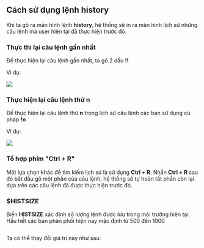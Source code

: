 ## Cách sử dụng lệnh history

Khi ta gõ ra màn hình lệnh **history**, hệ thống sẽ in ra màn hình lịch sử những câu lệnh mà user hiện tại đã thực hiện trước đó.

### Thực thi lại câu lệnh gần nhất

Để thực hiện lại câu lệnh gần nhất, ta gõ 2 dấu **!!**

Ví dụ:

<img src="https://github.com/vjnkvt/Images/blob/master/!!.PNG">

### Thực hiện lại câu lệnh thứ n

Để thực hiện lại câu lệnh thứ **n** trong lịch sử câu lệnh các bạn sử dụng cú pháp **!n**

Ví dụ:

<img src="https://github.com/vjnkvt/Images/blob/master/!n.PNG">

### Tổ hợp phím "Ctrl + R"

Một lựa chọn khác để tìm kiếm lịch sử là sử dụng **Ctrl + R**. Nhấn **Ctrl + R** sau đó bắt đầu gõ một phần của câu lệnh, hệ thống sẽ tự hoàn tất phần còn lại dựa trên các câu lệnh đã được thực hiện trước đó.

### $HISTSIZE

Biến **HISTSIZE** xác định số lượng lệnh được lưu trong môi trường hiện tại. Hầu hết các bản phân phối hiện nay mặc định từ 500 đến 1000

<img src="">

Ta có thể thay đổi giá trị này như sau:

